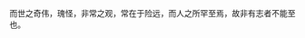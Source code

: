 <!-- ### Hi there 👋 -->

<!--
**hwdef/hwdef** is a ✨ _special_ ✨ repository because its `README.md` (this file) appears on your GitHub profile.

Here are some ideas to get you started:

- 🔭 I’m currently working on ...
- 🌱 I’m currently learning ...
- 👯 I’m looking to collaborate on ...
- 🤔 I’m looking for help with ...
- 💬 Ask me about ...
- 📫 How to reach me: ...
- 😄 Pronouns: ...
- ⚡ Fun fact: ...
-->

而世之奇伟，瑰怪，非常之观，常在于险远，而人之所罕至焉，故非有志者不能至也。
